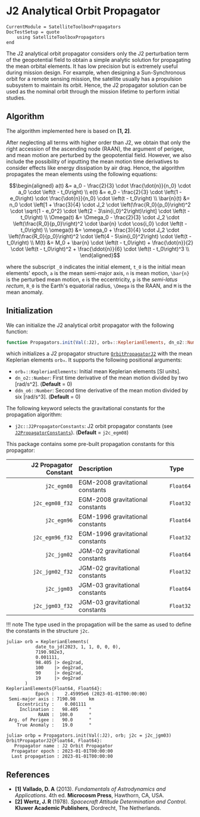 J2 Analytical Orbit Propagator
==============================

```@meta
CurrentModule = SatelliteToolboxPropagators
DocTestSetup = quote
    using SatelliteToolboxPropagators
end
```

The J2 analytical orbit propagator considers only the J2 perturbation term of the
geopotential field to obtain a simple analytic solution for propagating the mean orbital
elements. It has low precision but is extremely useful during mission design. For example,
when designing a Sun-Synchronous orbit for a remote sensing mission, the satellite usually
has a propulsion subsystem to maintain its orbit. Hence, the J2 propagator solution can be
used as the nominal orbit through the mission lifetime to perform initial studies.

## Algorithm

The algorithm implemented here is based on **[1, 2]**.

After neglecting all terms with higher order than J2, we obtain that only the right
accession of the ascending node (RAAN), the argument of perigee, and mean motion are
perturbed by the geopotential field. However, we also include the possibility of inputting
the mean motion time derivatives to consider effects like energy dissipation by air drag.
Hence, the algorithm propagates the mean elements using the following equations:

```math
\begin{aligned}
  a(t)       &= a_0 - \frac{2}{3} \cdot \frac{\dot{n}}{n_0} \cdot a_0 \cdot \left(t - t_0\right) \\
  e(t)       &= e_0 - \frac{2}{3} \cdot \left(1 - e_0\right) \cdot \frac{\dot{n}}{n_0} \cdot \left(t - t_0\right) \\
  \bar{n}(t) &= n_0 \cdot \left[1 + \frac{3}{4} \cdot J_2 \cdot \left(\frac{R_0}{p_0}\right)^2 \cdot \sqrt{1 - e_0^2} \cdot \left(2 - 3\sin{i_0}^2\right)\right] \cdot \left(t - t_0\right) \\
  \Omega(t)  &= \Omega_0 - \frac{2}{3} \cdot J_2 \cdot \left(\frac{R_0}{p_0}\right)^2 \cdot \bar{n} \cdot \cos{i_0} \cdot \left(t - t_0\right) \\
  \omega(t)  &= \omega_0 + \frac{3}{4} \cdot J_2 \cdot \left(\frac{R_0}{p_0}\right)^2 \cdot \left(4 - 5\sin{i_0}^2\right) \cdot \left(t - t_0\right) \\
  M(t)       &= M_0 + \bar{n} \cdot \left(t - t_0\right) + \frac{\dot{n}}{2} \cdot \left(t - t_0\right)^2 + \frac{\ddot{n}}{6} \cdot \left(t - t_0\right)^3 \\
\end{aligned}
```

where the subscript ``_0`` indicates the initial element, ``t_0`` is the initial mean
elements' epoch, ``a`` is the mean semi-major axis, ``n`` is mean motion, ``\bar{n}`` is the
perturbed mean motion, ``e`` is the eccentricity, ``p`` is the *semi-latus rectum*, ``R_0``
is the Earth's equatorial radius, ``\Omega`` is the RAAN, and ``M`` is the mean anomaly.

## Initialization

We can initialize the J2 analytical orbit propagator with the following function:

```julia
function Propagators.init(Val(:J2), orb₀::KeplerianElements, dn_o2::Number = 0, ddn_o6::Number = 0; kwargs...)
```

which initializes a J2 propagator structure [`OrbitPropagatorJ2`](@ref) with the mean
Keplerian elements `orb₀`. It supports the following positional arguments:

- `orb₀::KeplerianElements`: Initial mean Keplerian elements [SI units].
- `dn_o2::Number`: First time derivative of the mean motion divided by two [rad/s^2].
    (**Default** = 0)
- `ddn_o6::Number`: Second time derivative of the mean motion divided by six [rad/s^3].
    (**Default** = 0)
    
The following keyword selects the gravitational constants for the propagation algorithm:

- `j2c::J2PropagatorConstants`: J2 orbit propagator constants (see
  [`J2PropagatorConstants`](@ref)). (**Default** = `j2c_egm08`)

This package contains some pre-built propagation constants for this propagator:

| **J2 Propagator Constant** | **Description**                  | **Type**  |
|---------------------------:|:---------------------------------|:----------|
|                `j2c_egm08` | EGM-2008 gravitational constants | `Float64` |
|            `j2c_egm08_f32` | EGM-2008 gravitational constants | `Float32` |
|                `j2c_egm96` | EGM-1996 gravitational constants | `Float64` |
|            `j2c_egm96_f32` | EGM-1996 gravitational constants | `Float32` |
|                `j2c_jgm02` | JGM-02 gravitational constants   | `Float64` |
|            `j2c_jgm02_f32` | JGM-02 gravitational constants   | `Float32` |
|                `j2c_jgm03` | JGM-03 gravitational constants   | `Float64` |
|            `j2c_jgm03_f32` | JGM-03 gravitational constants   | `Float32` |

!!! note
    The type used in the propagation will be the same as used to define the constants in the
    structure `j2c`.

```jldoctest
julia> orb = KeplerianElements(
           date_to_jd(2023, 1, 1, 0, 0, 0),
           7190.982e3,
           0.001111,
           98.405 |> deg2rad,
           100    |> deg2rad,
           90     |> deg2rad,
           19     |> deg2rad
       )
KeplerianElements{Float64, Float64}:
           Epoch :    2.45995e6 (2023-01-01T00:00:00)
 Semi-major axis : 7190.98     km
    Eccentricity :    0.001111
     Inclination :   98.405    °
            RAAN :  100.0      °
 Arg. of Perigee :   90.0      °
    True Anomaly :   19.0      °

julia> orbp = Propagators.init(Val(:J2), orb; j2c = j2c_jgm03)
OrbitPropagatorJ2{Float64, Float64}:
   Propagator name : J2 Orbit Propagator
  Propagator epoch : 2023-01-01T00:00:00
  Last propagation : 2023-01-01T00:00:00
```

## References

- **[1]** **Vallado, D. A** (2013). *Fundamentals of Astrodynamics and Applications*. 4th
  ed. **Microcosm Press**, Hawthorn, CA, USA.
- **[2]** **Wertz, J. R** (1978). *Spacecraft Attitude Determination and Control*. **Kluwer
  Academic Publishers**, Dordrecht, The Netherlands.
